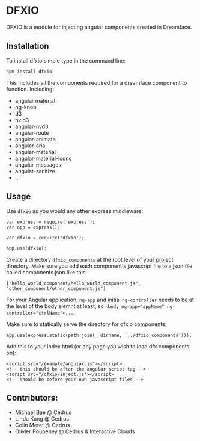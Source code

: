# DFXIO

DFXIO is a module for injecting angular components created in Dreamface. 


## Installation
To install dfxio simple type in the command line:

    npm install dfxio

This includes all the components required for a dreamface component to function.
Including: 
  - angular material 
  - ng-knob
  - d3
  - nv.d3
  - angular-nvd3
  - angular-route
  - angular-animate
  - angular-aria
  - angular-material
  - angular-material-icons
  - angular-messages
  - angular-sanitize
  - ...

## Usage
Use `dfxio` as you would any other express middleware:

    var express = require('express'); 
    var app = express(); 
    
    var dfxio = require('dfxio');
    
    app.use(dfxio);


Create a directory `dfxio_components` at the root level of your project directory.
Make sure you add each component's javascript file to a json file called components.json
like this:

    ["hello_world_component/hello_world_component.js", "other_component/other_component.js"]

For your Angular application, `ng-app` and initial `ng-controller` needs to be 
at the level of the body elemnt at least, so `<body ng-app="appName" ng-controller="ctrlName">...`.


Make sure to statically serve the directory for dfxio components:

    app.use(express.static(path.join(__dirname, '../dfxio_components')));

Add this to your index.html (or any page you wish to load dfx components on):

    <script src="/example/angular.js"></script>
    <!-- this should be after the angular script tag -->
    <script src="/dfxio/inject.js"></script>
    <!-- should be before your own javascript files -->

## Contributors:
  - Michael Bae @ Cedrus
  - Linda Kung @ Cedrus
  - Colin Meret @ Cedrus
  - Olivier Poupeney @ Cedrus & Interactive Clouds
